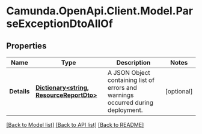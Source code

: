 # Camunda.OpenApi.Client.Model.ParseExceptionDtoAllOf
## Properties

Name | Type | Description | Notes
------------ | ------------- | ------------- | -------------
**Details** | [**Dictionary&lt;string, ResourceReportDto&gt;**](ResourceReportDto.md) | A JSON Object containing list of errors and warnings occurred during deployment. | [optional] 

[[Back to Model list]](../README.md#documentation-for-models) [[Back to API list]](../README.md#documentation-for-api-endpoints) [[Back to README]](../README.md)

